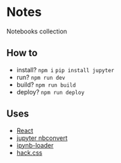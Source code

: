 # Notes

Notebooks collection

## How to

- install?
  `npm i`
  `pip install jupyter`
- run? `npm run dev`
- build? `npm run build`
- deploy? `npm run deploy`

## Uses

- [React](https://github.com/facebook/react)
- [jupyter nbconvert](https://github.com/jupyter/nbconvert)
- [ipynb-loader](https://github.com/n6g7/ipynb-loader)
- [hack.css](https://github.com/egoist/hack)
